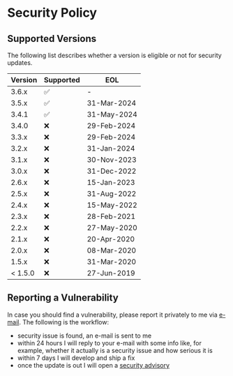 # Security Policy

## Supported Versions

The following list describes whether a version is eligible or not for security updates.

| Version | Supported          | EOL         |
|---------|--------------------|-------------|
| 3.6.x   | :white_check_mark: | -           |
| 3.5.x   | :white_check_mark: | 31-Mar-2024 |
| 3.4.1   | :white_check_mark: | 31-May-2024 |
| 3.4.0   | :x:                | 29-Feb-2024 |
| 3.3.x   | :x:                | 29-Feb-2024 |
| 3.2.x   | :x:                | 31-Jan-2024 |
| 3.1.x   | :x:                | 30-Nov-2023 |
| 3.0.x   | :x:                | 31-Dec-2022 |
| 2.6.x   | :x:                | 15-Jan-2023 |
| 2.5.x   | :x:                | 31-Aug-2022 |
| 2.4.x   | :x:                | 15-May-2022 |
| 2.3.x   | :x:                | 28-Feb-2021 |
| 2.2.x   | :x:                | 27-May-2020 |
| 2.1.x   | :x:                | 20-Apr-2020 |
| 2.0.x   | :x:                | 08-Mar-2020 |
| 1.5.x   | :x:                | 31-Mar-2020 |
| < 1.5.0 | :x:                | 27-Jun-2019 |

## Reporting a Vulnerability

In case you should find a vulnerability, please report it privately to me via [e-mail](mailto:info@paolostivanin.com).
The following is the workflow:
- security issue is found, an e-mail is sent to me
- within 24 hours I will reply to your e-mail with some info like, for example, whether it actually is a security issue and how serious it is
- within 7 days I will develop and ship a fix
- once the update is out I will open a [security advisory](https://github.com/paolostivanin/OTPClient/security/advisories)
